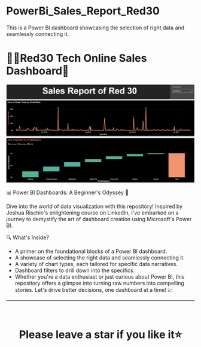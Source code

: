 # PowerBi_Sales_Report_Red30
This is a Power BI dashboard showcasing the selection of right data and seamlessly connecting it.

# :man_student:Red30 Tech Online Sales Dashboard:floppy_disk:
![Red30_Sales_Report_1.png](https://github.com/farhansadeed/PowerBi_Sales_Report_Red30/blob/main/Red30_Sales_Report_1.png)

📊 Power BI Dashboards: A Beginner's Odyssey 🚀

Dive into the world of data visualization with this repository! Inspired by Joshua Rischin's enlightening course on LinkedIn, I've embarked on a journey to demystify the art of dashboard creation using Microsoft's Power BI.

🔍 What's Inside?

- A primer on the foundational blocks of a Power BI dashboard.
- A showcase of selecting the right data and seamlessly connecting it.
- A variety of chart types, each tailored for specific data narratives.
- Dashboard filters to drill down into the specifics.
- Whether you're a data enthusiast or just curious about Power BI, this repository offers a glimpse into turning raw numbers into compelling stories. Let's drive better decisions, one dashboard at a time! 📈

<hr />
<br />

# <div align="center">Please leave a star if you like it⭐️</div>
